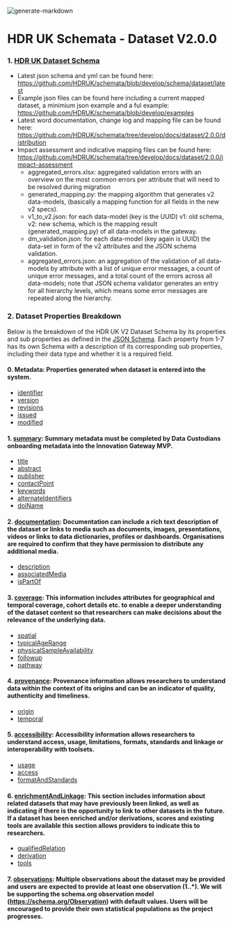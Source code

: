 ![generate-markdown](https://github.com/HDRUK/schemata/workflows/generate-markdown/badge.svg)

# HDR UK Schemata - Dataset V2.0.0

### 1. [HDR UK Dataset Schema](https://github.com/HDRUK/schemata/blob/develop/docs/dataset/latest/dataset.md)

 - Latest json schema and yml can be found here:  https://github.com/HDRUK/schemata/blob/develop/schema/dataset/latest
 - Example json files can be found here including a current mapped dataset, a minimium json example and a ful example: https://github.com/HDRUK/schemata/blob/develop/examples 
 - Latest word documentation, change log and mapping file can be found here: https://github.com/HDRUK/schemata/tree/develop/docs/dataset/2.0.0/distribution
 - Impact assessment and indicative mapping files can be found here: https://github.com/HDRUK/schemata/tree/develop/docs/dataset/2.0.0/impact-assessment
      - aggregated_errors.xlsx: aggregated validation errors with an overview on the most common errors per attribute that will need to be resolved during migration
      - generated_mapping.py: the mapping algorithm that generates v2 data-models, (basically a mapping function for all fields in the new v2 specs).
      - v1_to_v2.json: for each data-model (key is the UUID) v1: old schema, v2: new schema, which is the mapping result (generated_mapping.py) of all data-models in the gateway.
      - dm_validation.json: for each data-model (key again is UUID) the data-set in form of the v2 attributes and the JSON schema validation.
      - aggregated_errors.json: an aggregation of the validation of all data-models by attribute with a list of unique error messages, a count of unique error messages, and a total count of the errors across all data-models; note that JSON schema validator generates an entry for all hierarchy levels, which means some error messages are repeated along the hierarchy.

### 2. Dataset Properties Breakdown

Below is the breakdown of the HDR UK V2 Dataset Schema by its properties and sub properties as defined in the [JSON Schema](https://github.com/HDRUK/schemata/blob/develop/schema/dataset/latest/dataset.schema.json). Each property from 1-7 has its own Schema with a description of its corresponding sub properties, including their data type and whether it is a required field.

<!--ts-->

#### 0. Metadata: Properties generated when dataset is entered into the system.

   * [identifier](https://github.com/HDRUK/schemata/blob/develop/docs/dataset/latest/dataset-properties-dataset-identifier.md#dataset-identifier-schema)
   * [version](https://github.com/HDRUK/schemata/blob/develop/docs/dataset/latest/dataset-properties-dataset-version.md#dataset-version-schema)
 * [revisions](https://github.com/HDRUK/schemata/blob/develop/docs/dataset/latest/dataset-properties-dataset-revisions.md#dataset-revisions-schema)
 * [issued](https://github.com/HDRUK/schemata/blob/develop/docs/dataset/latest/dataset-properties-creation-date.md#creation-date-schema)
 * [modified](https://github.com/HDRUK/schemata/blob/develop/docs/dataset/latest/dataset-properties-modification-date.md#modification-date-schema)

#### 1. [summary](https://github.com/HDRUK/schemata/blob/develop/docs/dataset/latest/dataset-properties-summary.md#summary-schema): Summary metadata must be completed by Data Custodians onboarding metadata into the Innovation Gateway MVP.

 * [title](https://github.com/HDRUK/schemata/blob/develop/docs/dataset/latest/dataset-properties-summary.md#title)
 * [abstract](https://github.com/HDRUK/schemata/blob/develop/docs/dataset/latest/dataset-properties-summary.md#abstract)
 * [publisher](https://github.com/HDRUK/schemata/blob/develop/docs/dataset/latest/dataset-properties-summary.md#publisher)
 * [contactPoint](https://github.com/HDRUK/schemata/blob/develop/docs/dataset/latest/dataset-properties-summary.md#contactpoint)
 * [keywords](https://github.com/HDRUK/schemata/blob/develop/docs/dataset/latest/dataset-properties-summary.md#keywords)
 * [alternateIdentifiers](https://github.com/HDRUK/schemata/blob/develop/docs/dataset/latest/dataset-properties-summary.md#alternateidentifiers)
 * [doiName](https://github.com/HDRUK/schemata/blob/develop/docs/dataset/latest/dataset-properties-summary.md#doiname)

#### 2. [documentation](https://github.com/HDRUK/schemata/blob/develop/docs/dataset/latest/dataset-properties-documentation.md#documentation-schema): Documentation can include a rich text description of the dataset or links to media such as documents, images, presentations, videos or links to data dictionaries, profiles or dashboards. Organisations are required to confirm that they have permission to distribute any additional media.

 * [description](https://github.com/HDRUK/schemata/blob/develop/docs/dataset/latest/dataset-properties-documentation.md#description)
 * [associatedMedia](https://github.com/HDRUK/schemata/blob/develop/docs/dataset/latest/dataset-properties-documentation.md#associatedmedia)
 * [isPartOf](https://github.com/HDRUK/schemata/blob/develop/docs/dataset/latest/dataset-properties-documentation.md#ispartof)

#### 3. [coverage](https://github.com/HDRUK/schemata/blob/develop/docs/dataset/latest/dataset-properties-coverage.md#coverage-schema): This information includes attributes for geographical and temporal coverage, cohort details etc. to enable a deeper understanding of the dataset content so that researchers can make decisions about the relevance of the underlying data.

 * [spatial](https://github.com/HDRUK/schemata/blob/develop/docs/dataset/latest/dataset-properties-coverage.md#spatial)
 * [typicalAgeRange](https://github.com/HDRUK/schemata/blob/develop/docs/dataset/latest/dataset-properties-coverage.md#typicalagerange)
 * [physicalSampleAvailability](https://github.com/HDRUK/schemata/blob/develop/docs/dataset/latest/dataset-properties-coverage.md#physicalsampleavailability)
 * [followup](https://github.com/HDRUK/schemata/blob/develop/docs/dataset/latest/dataset-properties-coverage.md#followup)
 * [pathway](https://github.com/HDRUK/schemata/blob/develop/docs/dataset/latest/dataset-properties-coverage.md#pathway)

#### 4. [provenance](https://github.com/HDRUK/schemata/blob/develop/docs/dataset/latest/dataset-properties-provenance.md#provenance-schema): Provenance information allows researchers to understand data within the context of its origins and can be an indicator of quality, authenticity and timeliness.

 * [origin](https://github.com/HDRUK/schemata/blob/develop/docs/dataset/latest/dataset-properties-provenance.md#origin)
 * [temporal](https://github.com/HDRUK/schemata/blob/develop/docs/dataset/latest/dataset-properties-provenance.md#temporal)

#### 5. [accessibility](https://github.com/HDRUK/schemata/blob/develop/docs/dataset/latest/dataset-properties-accessibility.md#accessibility-schema): Accessibility information allows researchers to understand access, usage, limitations, formats, standards and linkage or interoperability with toolsets.

 * [usage](https://github.com/HDRUK/schemata/blob/develop/docs/dataset/latest/dataset-properties-accessibility.md#usage)
 * [access](https://github.com/HDRUK/schemata/blob/develop/docs/dataset/latest/dataset-properties-accessibility.md#access)
 * [formatAndStandards](https://github.com/HDRUK/schemata/blob/develop/docs/dataset/latest/dataset-properties-accessibility.md#formatandstandards)

#### 6. [enrichmentAndLinkage](https://github.com/HDRUK/schemata/blob/develop/docs/dataset/latest/dataset-properties-enrichment-and-linkage.md#enrichment-and-linkage-schema): This section includes information about related datasets that may have previously been linked, as well as indicating if there is the opportunity to link to other datasets in the future. If a dataset has been enriched and/or derivations, scores and existing tools are available this section allows providers to indicate this to researchers.

 * [qualifiedRelation](https://github.com/HDRUK/schemata/blob/develop/docs/dataset/latest/dataset-properties-enrichment-and-linkage.md#qualifiedrelation)
 * [derivation](https://github.com/HDRUK/schemata/blob/develop/docs/dataset/latest/dataset-properties-enrichment-and-linkage.md#derivation)
 * [tools](https://github.com/HDRUK/schemata/blob/develop/docs/dataset/latest/dataset-properties-enrichment-and-linkage.md#tools)

#### 7. [observations](https://github.com/HDRUK/schemata/blob/develop/docs/dataset/latest/dataset-properties-observations.md#observations-schema): Multiple observations about the dataset may be provided and users are expected to provide at least one observation (1..*). We will be supporting the schema.org observation model (https://schema.org/Observation) with default values. Users will be encouraged to provide their own statistical populations as the project progresses.

<!--te-->
